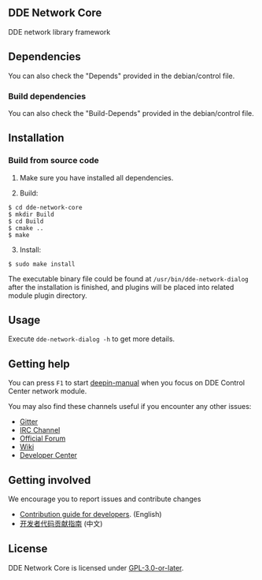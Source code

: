 ## DDE Network Core

DDE network library framework

## Dependencies
You can also check the "Depends" provided in the debian/control file.

### Build dependencies
You can also check the "Build-Depends" provided in the debian/control file.

## Installation

### Build from source code

1. Make sure you have installed all dependencies.

2. Build:
```
$ cd dde-network-core
$ mkdir Build
$ cd Build
$ cmake ..
$ make
```

3. Install:
```
$ sudo make install
```

The executable binary file could be found at `/usr/bin/dde-network-dialog` after the installation is finished, and plugins will be placed into related module plugin directory.

## Usage

Execute `dde-network-dialog -h` to get more details.

## Getting help

You can press `F1` to start [deepin-manual](https://github.com/linuxdeepin/deepin-manual) when you focus on DDE Control Center network module.

You may also find these channels useful if you encounter any other issues:

* [Gitter](https://gitter.im/orgs/linuxdeepin/rooms)
* [IRC Channel](https://webchat.freenode.net/?channels=deepin)
* [Official Forum](https://bbs.deepin.org/)
* [Wiki](https://wiki.deepin.org/)
* [Developer Center](https://github.com/linuxdeepin/dde-network-core) 

## Getting involved

We encourage you to report issues and contribute changes

* [Contribution guide for developers](https://github.com/linuxdeepin/developer-center/wiki/Contribution-Guidelines-for-Developers-en). (English)
* [开发者代码贡献指南](https://github.com/linuxdeepin/developer-center/wiki/Contribution-Guidelines-for-Developers) (中文)

## License

DDE Network Core is licensed under [GPL-3.0-or-later](LICENSE).
